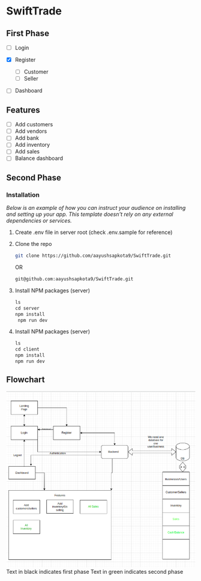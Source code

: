 # SwiftTrade

## First Phase

- [ ] Login

- [x] Register

  - [ ] Customer
  - [ ] Seller

- [ ] Dashboard

## Features

- [ ] Add customers
- [ ] Add vendors
- [ ] Add bank
- [ ] Add inventory
- [ ] Add sales
- [ ] Balance dashboard

## Second Phase

### Installation

_Below is an example of how you can instruct your audience on installing and setting up your app. This template doesn't rely on any external dependencies or services._

1. Create .env file in server root (check .env.sample for reference)

2. Clone the repo

   ```sh
   git clone https://github.com/aayushsapkota9/SwiftTrade.git
   ```

   OR

   ```sh
   git@github.com:aayushsapkota9/SwiftTrade.git
   ```

3. Install NPM packages (server)

   ```
   ls
   cd server
   npm install
    npm run dev
   ```

4. Install NPM packages (server)
   ```
   ls
   cd client
   npm install
   npm run dev
   ```

<!-- - [ ] -->

## Flowchart

![First Phase rough outline](./flow-chart.png)
Text in black indicates first phase
Text in green indicates second phase

